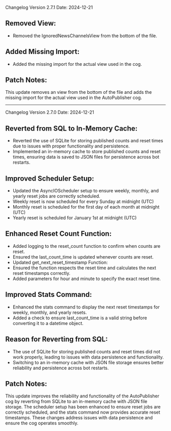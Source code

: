 Changelog
Version 2.7.1
Date: 2024-12-21

## Removed View:
- Removed the IgnoredNewsChannelsView from the bottom of the file.
## Added Missing Import:
- Added the missing import for the actual view used in the cog.
## Patch Notes:
This update removes an view from the bottom of the file and adds the missing import for the actual view used in the AutoPublisher cog.
________________________________________________________
Changelog
Version 2.7.0
Date: 2024-12-21

## Reverted from SQL to In-Memory Cache:
- Reverted the use of SQLite for storing published counts and reset times due to issues with proper functionality and persistence.
- Implemented an in-memory cache to store published counts and reset times, ensuring data is saved to JSON files for persistence across bot restarts.
## Improved Scheduler Setup:
- Updated the AsyncIOScheduler setup to ensure weekly, monthly, and yearly reset jobs are correctly scheduled.
- Weekly reset is now scheduled for every Sunday at midnight (UTC)
- Monthly reset is scheduled for the first day of each month at midnight (UTC)
- Yearly reset is scheduled for January 1st at midnight (UTC)
## Enhanced Reset Count Function:
- Added logging to the reset_count function to confirm when counts are reset.
- Ensured the last_count_time is updated whenever counts are reset.
- Updated get_next_reset_timestamp Function:
- Ensured the function respects the reset time and calculates the next reset timestamps correctly.
- Added parameters for hour and minute to specify the exact reset time.
## Improved Stats Command:
- Enhanced the stats command to display the next reset timestamps for weekly, monthly, and yearly resets.
- Added a check to ensure last_count_time is a valid string before converting it to a datetime object.
## Reason for Reverting from SQL:
- The use of SQLite for storing published counts and reset times did not work properly, leading to issues with data persistence and functionality.
- Switching to an in-memory cache with JSON file storage ensures better reliability and persistence across bot restarts.
## Patch Notes:
This update improves the reliability and functionality of the AutoPublisher cog by reverting from SQLite to an in-memory cache with JSON file storage. The scheduler setup has been enhanced to ensure reset jobs are correctly scheduled, and the stats command now provides accurate reset timestamps. These changes address issues with data persistence and ensure the cog operates smoothly.

